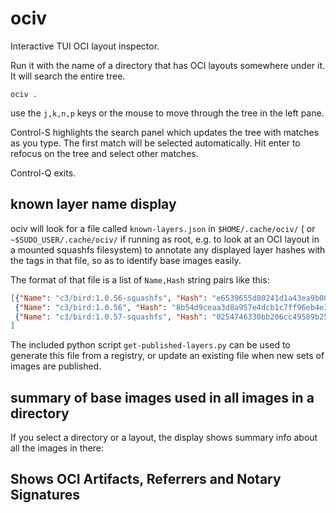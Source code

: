 # ociv
Interactive TUI OCI layout inspector.

Run it with the name of a directory that has OCI layouts somewhere under it. It will search the entire tree.

```
ociv .
```




use the `j,k,n,p` keys or the mouse to move through the tree in the left pane.

Control-S highlights the search panel which updates the tree with matches as you type.
The first match will be selected automatically. Hit enter to refocus on the tree and select other matches.

Control-Q exits.

## known layer name display

ociv will look for a file called `known-layers.json` in `$HOME/.cache/ociv/` (
or `~$SUDO_USER/.cache/ociv/` if running as root, e.g. to look at an OCI layout
in a mounted squashfs filesystem) to annotate any displayed layer hashes with
the tags in that file, so as to identify base images easily.

The format of that file is a list of `Name,Hash` string pairs like this:

``` json
[{"Name": "c3/bird:1.0.56-squashfs", "Hash": "e6539655d80241d1a43ea9b00ba2e56b3cccd2a55027c21ad44f359cded63dea"},
 {"Name": "c3/bird:1.0.56", "Hash": "8b54d9ceaa3d8a957e4dcb1c7ff96eb4e39bdd8847a1e0752ef7c0b4f6128b36"},
 {"Name": "c3/bird:1.0.57-squashfs", "Hash": "0254746330bb206cc49589b25eb6c4d45430b502ff4318f6bb1225e602a40358"}
]
```

The included python script `get-published-layers.py` can be used to generate
this file from a registry, or update an existing file when new sets of images
are published.

## summary of base images used in all images in a directory 

If you select a directory or a layout, the display shows summary info about all the images in there:



## Shows OCI Artifacts, Referrers and Notary Signatures



